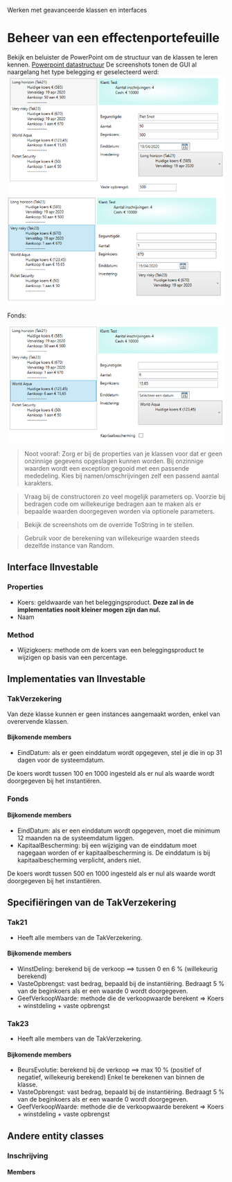 Werken met geavanceerde klassen en interfaces
# Beheer van een effectenportefeuille
Bekijk en beluister de PowerPoint om de structuur van de klassen te leren kennen.
[Powerpoint datastructuur](BeleggingenStructuur.ppsx)
De screenshots tonen de GUI al naargelang het type belegging er geselecteerd werd:
![screenshot Tak21](img/Tak21.png)
![screenshot Tak23](img/Tak23.png)

Fonds:

![screenshot fonds](img/Fonds.png)

> Noot vooraf: 
> Zorg er bij de properties van je klassen voor dat er geen onzinnige gegevens opgeslagen kunnen worden. 
> Bij onzinnige waarden wordt een exception gegooid met een passende mededeling.
> Kies bij namen/omschrijvingen zelf een passend aantal karakters.

> Vraag bij de constructoren zo veel mogelijk parameters op. Voorzie bij bedragen code om willekeurige bedragen aan te maken als er bepaalde waarden doorgegeven worden via optionele parameters.

> Bekijk de screenshots om de override ToString in te stellen.

> Gebruik voor de berekening van willekeurige waarden steeds dezelfde instance van Random.

## Interface IInvestable
### Properties
- Koers: geldwaarde van het beleggingsproduct. 
  **Deze zal in de implementaties nooit kleiner mogen zijn dan nul.**
- Naam

### Method
- Wijzigkoers: methode om de koers van een beleggingsproduct te wijzigen op basis van een percentage.

## Implementaties van IInvestable
### TakVerzekering
Van deze klasse kunnen er geen instances aangemaakt worden, enkel van overervende klassen.
#### Bijkomende members
- EindDatum: als er geen einddatum wordt opgegeven, stel je die in op 31 dagen voor de systeemdatum. 

De koers wordt tussen 100 en 1000 ingesteld als er nul als waarde wordt doorgegeven bij het instantiëren.
### Fonds
#### Bijkomende members
- EindDatum: als er een einddatum wordt opgegeven, moet die minimum 12 maanden na de systeemdatum liggen. 
- KapitaalBescherming: bij een wijziging van de einddatum moet nagegaan worden of er kapitaalbescherming is. 
  De einddatum is bij kapitaalbescherming verplicht, anders niet.

De koers wordt tussen 500 en 1000 ingesteld als er nul als waarde wordt doorgegeven bij het instantiëren.

## Specifiëringen van de TakVerzekering
### Tak21
- Heeft alle members van de TakVerzekering.
#### Bijkomende members
- WinstDeling: berekend bij de verkoop ==> tussen 0 en 6 % (willekeurig berekend)
- VasteOpbrengst: vast bedrag, bepaald bij de instantiëring.
  Bedraagt 5 % van de beginkoers als er een waarde 0 wordt doorgegeven.
- GeefVerkoopWaarde: methode die de verkoopwaarde berekent => Koers + winstdeling + vaste opbrengst
### Tak23
- Heeft alle members van de TakVerzekering.
#### Bijkomende members
- BeursEvolutie: berekend bij de verkoop ==> max 10 % (positief of negatief, willekeurig berekend)
  Enkel te berekenen van binnen de klasse.
- VasteOpbrengst: vast bedrag, bepaald bij de instantiëring.
  Bedraagt 5 % van de beginkoers als er een waarde 0 wordt doorgegeven.
- GeefVerkoopWaarde: methode die de verkoopwaarde berekent => Koers + winstdeling + vaste opbrengst

## Andere entity classes
### Inschrijving
#### Members
